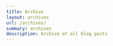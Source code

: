 ```yaml
---
title: Archive
layout: archives
url: /archives/
summary: archives
description: Archive of all blog posts
---
```

<!-- This is the archives page -->